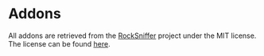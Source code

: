 # Addons

All addons are retrieved from the
[RockSniffer](https://github.com/kokolihapihvi/RockSniffer) project under the
MIT license. The license can be found
[here](https://github.com/kokolihapihvi/RockSniffer/blob/master/LICENSE).
